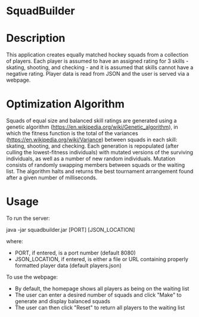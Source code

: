 # SquadBuilder

Description
===========

This application creates equally matched hockey squads from a collection of players. Each player is assumed to have an assigned rating for 3 skills - skating, shooting, and checking - and it is assumed that skills cannot have a negative rating. Player data is read from JSON and the user is served via a webpage.

Optimization Algorithm
======================

Squads of equal size and balanced skill ratings are generated using a genetic algorithm (https://en.wikipedia.org/wiki/Genetic_algorithm), in which the fitness function is the total of the variances (https://en.wikipedia.org/wiki/Variance) between squads in each skill: skating, shooting, and checking. Each generation is repopulated (after culling the lowest-fitness individuals) with mutated versions of the surviving individuals, as well as a number of new random individuals. Mutation consists of randomly swapping members between squads or the waiting list. The algorithm halts and returns the best tournament arrangement found after a given number of milliseconds. 

Usage
=====

To run the server:

java -jar squadbuilder.jar [PORT] [JSON_LOCATION]

where:
* PORT, if entered, is a port number (default 8080)
* JSON_LOCATION, if entered, is either a file or URL containing properly formatted player data (default players.json)

To use the webpage:

* By default, the homepage shows all players as being on the waiting list
* The user can enter a desired number of squads and click "Make" to generate and display balanced squads
* The user can then click "Reset" to return all players to the waiting list